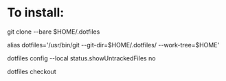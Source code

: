 # To install:
git clone --bare <remote-git-repo-url> $HOME/.dotfiles

alias dotfiles='/usr/bin/git --git-dir=\$HOME/.dotfiles/ --work-tree=\$HOME'

dotfiles config --local status.showUntrackedFiles no

dotfiles checkout
